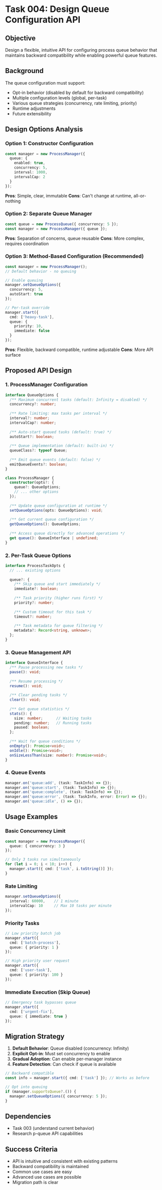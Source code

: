 # Task 004: Design Queue Configuration API

## Objective

Design a flexible, intuitive API for configuring process queue behavior that maintains backward compatibility while enabling powerful queue features.

## Background

The queue configuration must support:
- Opt-in behavior (disabled by default for backward compatibility)
- Multiple configuration levels (global, per-task)
- Various queue strategies (concurrency, rate limiting, priority)
- Runtime adjustments
- Future extensibility

## Design Options Analysis

### Option 1: Constructor Configuration
```typescript
const manager = new ProcessManager({
  queue: {
    enabled: true,
    concurrency: 5,
    interval: 1000,
    intervalCap: 2
  }
});
```

**Pros**: Simple, clear, immutable
**Cons**: Can't change at runtime, all-or-nothing

### Option 2: Separate Queue Manager
```typescript
const queue = new ProcessQueue({ concurrency: 5 });
const manager = new ProcessManager({ queue });
```

**Pros**: Separation of concerns, queue reusable
**Cons**: More complex, requires coordination

### Option 3: Method-Based Configuration (Recommended)
```typescript
const manager = new ProcessManager();
// Default behavior - no queuing

// Enable queuing
manager.setQueueOptions({ 
  concurrency: 5,
  autoStart: true 
});

// Per-task override
manager.start({
  cmd: ['heavy-task'],
  queue: { 
    priority: 10,
    immediate: false 
  }
});
```

**Pros**: Flexible, backward compatible, runtime adjustable
**Cons**: More API surface

## Proposed API Design

### 1. ProcessManager Configuration

```typescript
interface QueueOptions {
  /** Maximum concurrent tasks (default: Infinity = disabled) */
  concurrency?: number;
  
  /** Rate limiting: max tasks per interval */
  interval?: number;
  intervalCap?: number;
  
  /** Auto-start queued tasks (default: true) */
  autoStart?: boolean;
  
  /** Queue implementation (default: built-in) */
  queueClass?: typeof Queue;
  
  /** Emit queue events (default: false) */
  emitQueueEvents?: boolean;
}

class ProcessManager {
  constructor(opts?: {
    queue?: QueueOptions;
    // ... other options
  });
  
  /** Update queue configuration at runtime */
  setQueueOptions(opts: QueueOptions): void;
  
  /** Get current queue configuration */
  getQueueOptions(): QueueOptions;
  
  /** Access queue directly for advanced operations */
  get queue(): QueueInterface | undefined;
}
```

### 2. Per-Task Queue Options

```typescript
interface ProcessTaskOpts {
  // ... existing options
  
  queue?: {
    /** Skip queue and start immediately */
    immediate?: boolean;
    
    /** Task priority (higher runs first) */
    priority?: number;
    
    /** Custom timeout for this task */
    timeout?: number;
    
    /** Task metadata for queue filtering */
    metadata?: Record<string, unknown>;
  };
}
```

### 3. Queue Management API

```typescript
interface QueueInterface {
  /** Pause processing new tasks */
  pause(): void;
  
  /** Resume processing */
  resume(): void;
  
  /** Clear pending tasks */
  clear(): void;
  
  /** Get queue statistics */
  stats(): {
    size: number;      // Waiting tasks
    pending: number;   // Running tasks
    paused: boolean;
  };
  
  /** Wait for queue conditions */
  onEmpty(): Promise<void>;
  onIdle(): Promise<void>;
  onSizeLessThan(size: number): Promise<void>;
}
```

### 4. Queue Events

```typescript
manager.on('queue:add', (task: TaskInfo) => {});
manager.on('queue:start', (task: TaskInfo) => {});
manager.on('queue:complete', (task: TaskInfo) => {});
manager.on('queue:error', (task: TaskInfo, error: Error) => {});
manager.on('queue:idle', () => {});
```

## Usage Examples

### Basic Concurrency Limit
```typescript
const manager = new ProcessManager({
  queue: { concurrency: 3 }
});

// Only 3 tasks run simultaneously
for (let i = 0; i < 10; i++) {
  manager.start({ cmd: ['task', i.toString()] });
}
```

### Rate Limiting
```typescript
manager.setQueueOptions({
  interval: 60000,    // 1 minute
  intervalCap: 10     // Max 10 tasks per minute
});
```

### Priority Tasks
```typescript
// Low priority batch job
manager.start({
  cmd: ['batch-process'],
  queue: { priority: 1 }
});

// High priority user request
manager.start({
  cmd: ['user-task'],
  queue: { priority: 100 }
});
```

### Immediate Execution (Skip Queue)
```typescript
// Emergency task bypasses queue
manager.start({
  cmd: ['urgent-fix'],
  queue: { immediate: true }
});
```

## Migration Strategy

1. **Default Behavior**: Queue disabled (concurrency: Infinity)
2. **Explicit Opt-in**: Must set concurrency to enable
3. **Gradual Adoption**: Can enable per-manager instance
4. **Feature Detection**: Can check if queue is available

```typescript
// Backward compatible
const info = manager.start({ cmd: ['task'] }); // Works as before

// Opt into queuing
if (manager.supportsQueue?.()) {
  manager.setQueueOptions({ concurrency: 5 });
}
```

## Dependencies

- Task 003 (understand current behavior)
- Research p-queue API capabilities

## Success Criteria

- API is intuitive and consistent with existing patterns
- Backward compatibility is maintained
- Common use cases are easy
- Advanced use cases are possible
- Migration path is clear